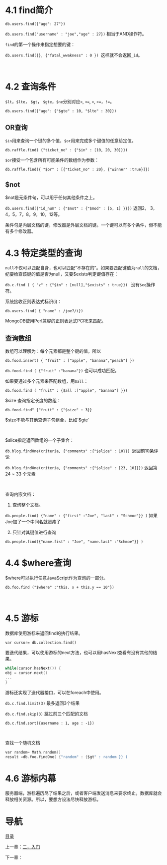 # 4.1 find简介

`db.users.find({"age": 27"})`

`db.users.find("username" : "joe","age" : 27})` 相当于AND操作符。

`find`的第一个操作来指定想要的键：

`db.users.find({}, {"fatal_wwakness" : 0 }) `这样就不会返回`_id`。

 

# 4.2 查询条件

`$lt`，`$lte`， `$gt`， `$gte`，`$ne`分别对应`<`, `<=`, `>`, `>=`，`!=`。

`db.users.find({"age": {"$gte" : 10, "$lte" : 30}})`

## OR查询

`$in`用来查询一个键的多个值，`$or`用来完成多个键值的任意给定值。

`db.raffle.find( {"ticket_no" : {"$in" : [10, 20, 30]}})`

`$or`接受一个包含所有可能条件的数组作为参数：

`db.raffle.find({ "$or" : [{"ticket_no" : 20}, {"winner" :true}]})`

## $not

$not是元条件句，可以用于任何其他条件之上。

`db.users.find({"id_num" : {"$not" : {"$mod" : [5, 1] }}})` 返回2， 3，4，5，7，8，9，10，12等。

条件句是内层文档的键，修改器是外层文档的键。一个键可以有多个条件，但不能有多个修改器。

# 4.3 特定类型的查询

`null`不仅可以匹配自身，也可以匹配“不存在的”。如果要匹配键值为`null`的文档，纪要检查该键的值是否为null，又要$exists判定键值存在：

`db.c.find ( { "z" : {"$in" : [null],"$exists" : true}}) ` 没有`$eq`操作符。

系统接收正则表达式标识(i)：

`db.users.find( { "name" : /joe?/i})`

MongoDB使用Perl兼容的正则表达式PCRE来匹配。

## 查询数组

数组可以理解为：每个元素都是整个键的值。所以

`db.food.insert( { "fruit" : ["apple", "banana","peach"] })`

`db.food.find ( {"fruit" :"banana"})` 也可以成功匹配。

如果要通过多个元素来匹配数组，用`$all`：

`db.food.find ( "fruit" : {$all :["apple", "banana"] }})`



$size 查询指定长度的数组：

`db.food.find" {"fruit" : {"$size" : 3}} `

$size不能与其他查询子句组合，比如`$gte`

 

$slice指定返回数组的一个子集合：

`db.blog.findOne(criteria, {"comments" :{"$slice" : 10}}) `返回前10条评论

`db.blog.findOne(criteria, {"comments" :{"$slice" : [23, 10]}})` 返回第24 ~ 33 个元素

 

查询内嵌文档：

1. 查询整个文档。

`db.people.find( {"name" : {"first" :"Joe", "last" : "Schmoe"}} )` 如果Joe加了一个中间名就蛋疼了

2. 只针对其键值进行查询

`db.people.find({"name.fist" : "Joe", "name.last" :"Schmoe"}} )`

# 4.4 $where查询

$where可以执行任意JavaScript作为查询的一部分。

`db.foo.find ("$where" :"this. x + this.y == 10"})`

 

# 4.5 游标

数据库使用游标来返回find的执行结果。 

`var cursor= db.collection.find()`

要迭代结果，可以使用游标的next方法，也可以用hasNext查看有没有其他的结果。

```c
while(cursor.hasNext()) {
obj = cursor.next()
...
}

```

游标还实现了迭代器接口，可以在foreach中使用。

`db.c.find.limit(3)` 最多返回3个结果

`db.c.find.skip(3)` 跳过前三个匹配的文档

`db.c.find.sort({username : 1, age : -1})`

 

查找一个随机文档

```c
var random= Math.random() 
result =db.foo.findOne( {"random" : {$gt" : random }} )
```

# 4.6 游标内幕

服务器端，游标遍历尽了结果之后，或者客户端发送消息来要求终止，数据库就会释放相关资源。所以，要想方设法尽快释放游标。


# 导航

[目录](README.md)

上一章：[二，入门](二，入门.md)

下一章：
